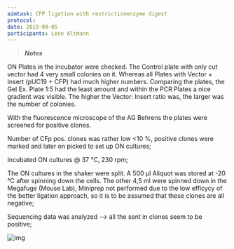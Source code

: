 ```yaml
---
aimtask: CFP ligation with restrictionenzyme digest
protocol:  
date: 2019-09-05
participants: Leon Altmann
---
```


> ***Notes***



ON Plates in the incubator were checked. The Control plate with only cut vector had 4 very small colonies on it. Whereas all Plates with Vector + Insert (pUC19 + CFP) had much higher numbers. Comparing the plates, the Gel Ex. Plate 1:5 had the least amount and within the PCR Plates a nice gradient was visible. The higher the Vector: Insert ratio was, the larger was the number of colonies.

With the fluorescence microscope of the AG Behrens the plates were screened for positive clones.

Number of CFp pos. clones was rather low <10 %, positive clones were marked and later on picked to set up ON cultures;

Incubated ON cultures @ 37 °C, 230 rpm;



The ON cultures in the shaker were split. A 500 µl Aliquot was stored at -20 °C after spinning down the cells.
The other 4,5 ml were spinned down in the Megafuge (Mouse Lab), Miniprep not performed due to the low efficycy of the better ligation approach, so it is to be assumed that these clones are all negative;



Sequencing data was analyzed --> all the sent in clones seem to be positive;




![img](https://eln.labfolder.com/static/img/blank.gif)